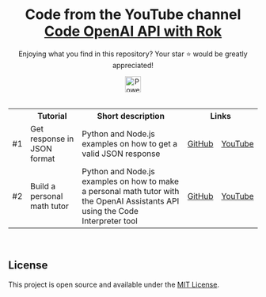 <div align="center">

# Code from the YouTube channel<br> [Code OpenAI API with Rok](https://www.youtube.com/@codewithrok)

Enjoying what you find in this repository? Your star ⭐ would be greatly appreciated!

<a target="_blank" rel="noopener noreferrer" href="https://openai.com/">
  <img src="https://github.com/rokbenko/chatFTW/raw/main/public/powered-by-openai-badge-outlined-on-dark.svg?raw=true" alt="Powered by OpenAI" style="max-width: 100%;height: 32px;">
</a>

<br>

</div>

<br>

<table>
  <tr>
    <th></th>
    <th>Tutorial</th>
    <th>Short description</th>
    <th colspan="2">Links</th>
  </tr>
  <tr>
    <td>#1</td>
    <td>Get response in JSON format</td>
    <td>Python and Node.js examples on how to get a valid JSON response</td>
    <td>
      <a href="https://github.com/rokbenko/openai-api-tutorials/tree/main/Tutorials/1%20Get%20response%20in%20JSON%20format">GitHub</a>
    </td>
    <td>
      <a href="https://youtu.be/o4q2qsGKVkE">YouTube</a>
    </td>
  </tr>
  <tr>
    <td>#2</td>
    <td>Build a personal math tutor</td>
    <td>Python and Node.js examples on how to make a personal math tutor with the OpenAI Assistants API using the Code Interpreter tool</td>
    <td>
      <a href="https://github.com/rokbenko/openai-api-tutorials/tree/main/Tutorials/2%20Build%20a%20personal%20math%20tutor">GitHub</a>
    </td>
    <td>
      <a href="https://youtu.be/F-KRs6vg4mM">YouTube</a>
    </td>
  </tr>
</table>

<br>

## License

This project is open source and available under the [MIT License](https://github.com/rokbenko/openai-api-tutorials/blob/main/LICENSE).
